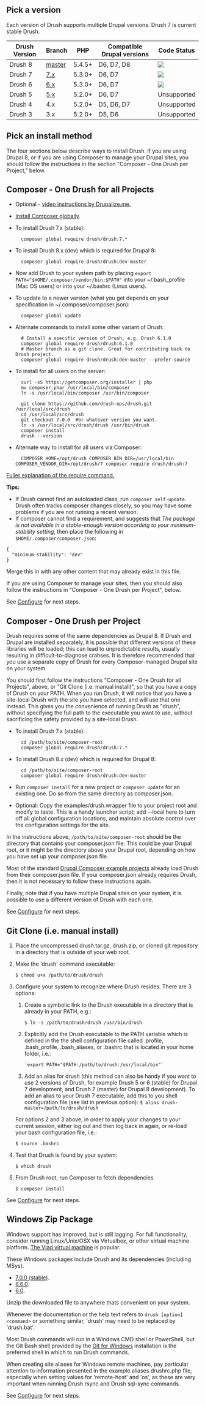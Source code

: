 Pick a version
-----------------
Each version of Drush supports multiple Drupal versions.  Drush 7 is current stable Drush.

Drush Version | Branch  | PHP | Compatible Drupal versions | Code Status
------------- | ------  | --- | -------------------------- | -----------
Drush 8       | [master](https://travis-ci.org/drush-ops/drush)  | 5.4.5+ | D6, D7, D8                 | <img src="https://travis-ci.org/drush-ops/drush.svg?branch=master">
Drush 7       | [7.x](https://travis-ci.org/drush-ops/drush) | 5.3.0+ | D6, D7                     | <img src="https://travis-ci.org/drush-ops/drush.svg?branch=7.x">
Drush 6       | [6.x](https://travis-ci.org/drush-ops/drush) | 5.3.0+ | D6, D7                     | <img src="https://travis-ci.org/drush-ops/drush.svg?branch=6.x">
Drush 5       | [5.x](https://travis-ci.org/drush-ops/drush) | 5.2.0+ | D6, D7                     | Unsupported
Drush 4       | 4.x | 5.2.0+ | D5, D6, D7                 | Unsupported
Drush 3       | 3.x | 5.2.0+ | D5, D6                     | Unsupported

Pick an install method
-----------------
The four sections below describe ways to install Drush. If you are using Drupal 8, or if you are using Composer to manage your Drupal sites, you should follow the instructions in the section "Composer - One Drush per Project," below.

Composer - One Drush for all Projects
------------------

* Optional - [video instructions by Drupalize.me.](https://youtu.be/eAtDaD8xz0Q)
* [Install Composer globally](https://getcomposer.org/doc/00-intro.md#globally).
* To install Drush 7.x (stable):

        composer global require drush/drush:7.*

* To install Drush 8.x (dev) which is required for Drupal 8:

        composer global require drush/drush:dev-master
        
* Now add Drush to your system path by placing `export PATH="$HOME/.composer/vendor/bin:$PATH"` into your ~/.bash_profile (Mac OS users) or into your ~/.bashrc (Linux users).

* To update to a newer version (what you get depends on your specification in ~/.composer/composer.json):

        composer global update
        
* Alternate commands to install some other variant of Drush:

        # Install a specific version of Drush, e.g. Drush 6.1.0
        composer global require drush/drush:6.1.0
        # Master branch as a git clone. Great for contributing back to Drush project.
        composer global require drush/drush:dev-master --prefer-source
        
* To install for all users on the server:

        curl -sS https://getcomposer.org/installer | php
        mv composer.phar /usr/local/bin/composer
        ln -s /usr/local/bin/composer /usr/bin/composer

        git clone https://github.com/drush-ops/drush.git /usr/local/src/drush
        cd /usr/local/src/drush
        git checkout 7.0.0  #or whatever version you want.
        ln -s /usr/local/src/drush/drush /usr/bin/drush
        composer install
        drush --version

* Alternate way to install for all users via Composer:

        COMPOSER_HOME=/opt/drush COMPOSER_BIN_DIR=/usr/local/bin COMPOSER_VENDOR_DIR=/opt/drush/7 composer require drush/drush:7

[Fuller explanation of the require command.](http://getcomposer.org/doc/03-cli.md#require)

**Tips:**

* If Drush cannot find an autoloaded class, run `composer self-update`. Drush often tracks composer changes closely, so you may have some problems if you are not running a recent version.
* If composer cannot find a requirement, and suggests that *The package is not available in a stable-enough version according to your minimum-stability setting*, then place the following in `$HOME/.composer/composer.json`:
```
{
  "minimum-stability": "dev"
}
```
Merge this in with any other content that may already exist in this file.

If you are using Composer to manage your sites, then you should also follow the instructions in "Composer - One Drush per Project", below.

See [Configure](configure.md) for next steps.

Composer - One Drush per Project
-----------------
Drush requires some of the same dependencies as Drupal 8.  If Drush and Drupal are installed separately, it is possible that different versions of these libraries will be loaded; this can lead to unpredictable results, usually resulting in difficult-to-diagnose crahses. It is therefore recommended that you use a separate copy of Drush for every Composer-managed Drupal site on your system.

You should first follow the instructions "Composer - One Drush for all Projects", above, or "Git Clone (i.e. manual install)", so that you have a copy of Drush on your PATH.  When you run Drush, it will notice that you have a site-local Drush with the site you have selected, and will use that one instead.  This gives you the convenience of running Drush as "drush", without specifying the full path to the executable you want to use, without sacrificing the safety provided by a site-local Drush.

* To install Drush 7.x (stable):

        cd /path/to/site/composer-root
        composer global require drush/drush:7.*

* To install Drush 8.x (dev) which is required for Drupal 8:

        cd /path/to/site/composer-root
        composer global require drush/drush:dev-master

* Run `composer install` for a new project or `composer update` for an existing one. Do so from the same directory as composer.json.
* Optional: Copy the examples/drush.wrapper file to your project root and modify to taste. This is a handy launcher script; add --local here to turn off all global configuration locations, and maintain absolute control over the configuration settings for the site.

In the instructions above, `/path/to/site/composer-root` should be the directory that contains your composer.json file.  This could be your Drupal root, or it might be the directory above your Drupal root, depending on how you have set up your composer.json file.

Most of the standard [Drupal Composer example projects](https://github.com/drupal-composer/drupal-project) already load Drush from their composer.json file.  If your composer.json already requires Drush, then it is not necessary to follow these instructions again.

Finally, note that if you have multiple Drupal sites on your system, it is possible to use a different version of Drush with each one.

See [Configure](configure.md) for next steps.

Git Clone (i.e. manual install)
-----------
1. Place the uncompressed drush.tar.gz, drush.zip, or cloned git repository in a directory that is outside of your web root.
1. Make the 'drush' command executable:

    `$ chmod u+x /path/to/drush/drush`

1. Configure your system to recognize where Drush resides. There are 3 options:
    1. Create a symbolic link to the Drush executable in a directory that is already in your PATH, e.g.:

         `$ ln -s /path/to/drush/drush /usr/bin/drush`

    1. Explicitly add the Drush executable to the PATH variable which is defined in the the shell configuration file called .profile, .bash_profile, .bash_aliases, or .bashrc that is located in your home folder, i.e.:

           `export PATH="$PATH:/path/to/drush:/usr/local/bin"`

    1. Add an alias for drush (this method can also be handy if you want to use 2 versions of Drush, for example Drush 5 or 6 (stable) for Drupal 7 development, and Drush 7 (master) for Drupal 8 development).
     To add an alias to your Drush 7 executable, add this to you shell configuration file (see list in previous option):
         `$ alias drush-master=/path/to/drush/drush`

    For options 2 and 3 above, in order to apply your changes to your current session, either log out and then log back in again, or re-load your bash configuration file, i.e.:

      `$ source .bashrc`

1. Test that Drush is found by your system:

     `$ which drush`

1. From Drush root, run Composer to fetch dependencies.

     `$ composer install`

See [Configure](configure.md) for next steps.

Windows Zip Package
----------------------------

Windows support has improved, but is still lagging. For full functionality, consider running Linux/Unix/OSX via Virtualbox, or other virtual machine platform. [The Vlad virtual machine](https://github.com/hashbangcode/vlad) is popular.

These Windows packages include Drush and its dependencies (including MSys). 

- [7.0.0 (stable)](https://github.com/drush-ops/drush/releases/download/7.0.0/windows-7.0.0.zip).
- [6.6.0](https://github.com/drush-ops/drush/releases/download/6.6.0/windows-6.6.0.zip).
- [6.0](https://github.com/drush-ops/drush/releases/download/6.0.0/Drush-6.0-2013-08-28-Installer-v1.0.21.msi).

Unzip the downloaded file to anywhere thats convenient on your system. 

Whenever the documentation or the help text refers to `drush [option] <command>` or something similar, 'drush' may need to be replaced by 'drush.bat'.

Most Drush commands will run in a Windows CMD shell or PowerShell, but the Git Bash shell provided by the [Git for Windows](http://msysgit.github.com) installation is the preferred shell in which to run Drush commands.

When creating site aliases for Windows remote machines, pay particular attention to information presented in the example.aliases.drushrc.php file, especially when setting values for 'remote-host' and 'os', as these are very important when running Drush rsync and Drush sql-sync commands.

See [Configure](configure.md) for next steps.
